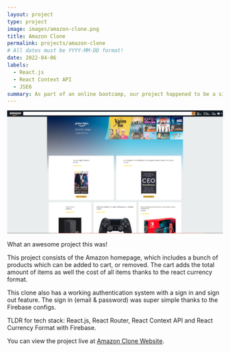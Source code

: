 ```yaml
---
layout: project
type: project
image: images/amazon-clone.png
title: Amazon Clone
permalink: projects/amazon-clone
# All dates must be YYYY-MM-DD format!
date: 2022-04-06
labels:
  - React.js
  - React Context API
  - JSE6
summary: As part of an online bootcamp, our project happened to be a simple 3 page Amazon clone.
---
```


<div class="ui small rounded images">
  <img class="ui image" src="../images/amazon-clone.png">
</div>

What an awesome project this was!

This project consists of the Amazon homepage, which includes a bunch of products which can be added to cart, or removed. The cart adds the total amount of items as well the cost of all items thanks to the react currency format.

This clone also has a working authentication system with a sign in and sign out feature. The sign in (email & password) was super simple thanks to the Firebase configs.

TLDR for tech stack: React.js, React Router, React Context API and React Currency Format with Firebase.

You can view the project live at  [Amazon Clone Website](https://clone-94bcd.web.app/).



